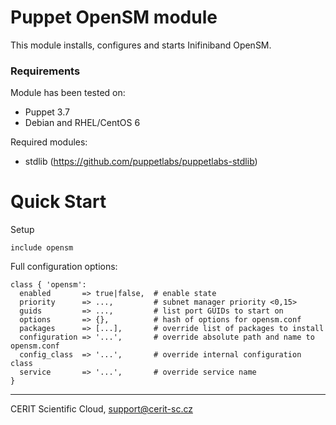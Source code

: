 # Puppet OpenSM module

This module installs, configures and starts Inifiniband OpenSM.

### Requirements

Module has been tested on:

* Puppet 3.7
* Debian and RHEL/CentOS 6

Required modules:

* stdlib (https://github.com/puppetlabs/puppetlabs-stdlib)

# Quick Start

Setup

```puppet
include opensm
```

Full configuration options:

```puppet
class { 'opensm':
  enabled       => true|false,  # enable state
  priority      => ...,         # subnet manager priority <0,15>
  guids         => ...,         # list port GUIDs to start on
  options       => {},          # hash of options for opensm.conf
  packages      => [...],       # override list of packages to install
  configuration => '...',       # override absolute path and name to opensm.conf
  config_class  => '...',       # override internal configuration class
  service       => '...',       # override service name
}
```

***

CERIT Scientific Cloud, <support@cerit-sc.cz>
